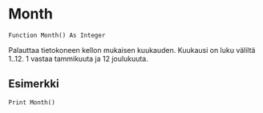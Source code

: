 <!--time-->
Month
====

```eppabasic
Function Month() As Integer
```

Palauttaa tietokoneen kellon mukaisen kuukauden.
Kuukausi on luku väliltä 1..12.
1 vastaa tammikuuta ja 12 joulukuuta.

Esimerkki
---------
```eppabasic
Print Month()
```
